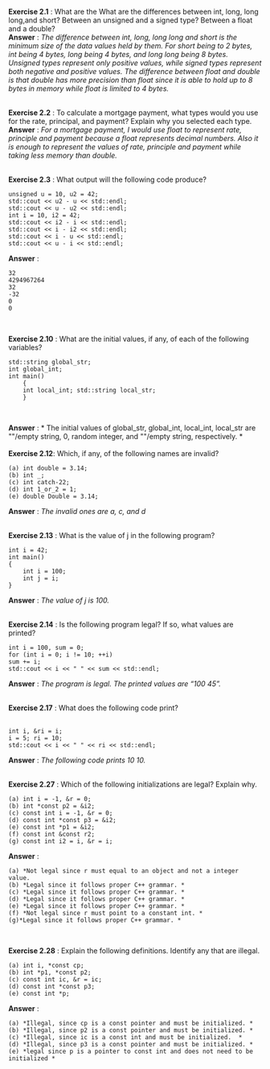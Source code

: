 **Exercise 2.1** : What are the What are the differences between int, long, long long,and short? Between an unsigned and a signed type? Between a float and
a double?<br>
**Answer** : *The difference between int, long, long long and short is the minimum size of the data values held by them. For short being to 2 bytes, int being  4 bytes, long being 4 bytes, and long long being 8 bytes. Unsigned types represent only positive values, while signed types represent both negative and positive values. The difference between float and double is that double has more precision than float since it is able to hold up to 8 bytes in memory while float is limited to 4 bytes.*<br><br>

**Exercise 2.2** : To calculate a mortgage payment, what types would you use
for the rate, principal, and payment? Explain why you selected each type.<br>
**Answer** : *For a mortgage payment, I would use float to represent rate, principle and payment because a float represents decimal numbers. Also it is enough to represent the values of rate, principle and payment while taking less memory than double.* <br><br>

**Exercise 2.3** : What output will the following code produce?
```
unsigned u = 10, u2 = 42;
std::cout << u2 - u << std::endl;
std::cout << u - u2 << std::endl;
int i = 10, i2 = 42;
std::cout << i2 - i << std::endl;
std::cout << i - i2 << std::endl;
std::cout << i - u << std::endl;
std::cout << u - i << std::endl;
```
**Answer** : <br>
```
32
4294967264
32
-32
0
0
```
<br>

**Exercise 2.10** : What are the initial values, if any, of each of the following variables? <br>
```
std::string global_str;
int global_int;
int main()
	{
	int local_int; std::string local_str;
	}
```

<br>

**Answer** : * The initial values of global_str, global_int, local_int, local_str are ""/empty string, 0, random integer, and  ""/empty string, respectively. * <br><br>
**Exercise 2.12**: Which, if any, of the following names are invalid?<br>
```
(a) int double = 3.14;
(b) int _; 
(c) int catch-22; 
(d) int 1_or_2 = 1; 
(e) double Double = 3.14; 
```
**Answer** : *The invalid ones are a, c, and d*<br><br>

**Exercise 2.13** : What is the value of j in the following program? <br>
```
int i = 42;
int main()
{
	int i = 100; 
	int j = i;
}
```
**Answer** : *The value of j is 100.* <br><br>

**Exercise 2.14** : Is the following program legal? If so, what values are printed?
```
int i = 100, sum = 0;
for (int i = 0; i != 10; ++i)
sum += i;
std::cout << i << " " << sum << std::endl;
```

**Answer** : *The program is legal. The printed values are “100 45”.* <br><br>

**Exercise 2.17** : What does the following code print?<br><br>
```
int i, &ri = i;
i = 5; ri = 10;
std::cout << i << " " << ri << std::endl;
```
**Answer** : *The following code prints 10 10.* <br><br>

**Exercise 2.27** : Which of the following initializations are legal? Explain why.<br>
```
(a) int i = -1, &r = 0; 
(b) int *const p2 = &i2;
(c) const int i = -1, &r = 0;
(d) const int *const p3 = &i2;
(e) const int *p1 = &i2;
(f) const int &const r2; 
(g) const int i2 = i, &r = i;
```

**Answer** : 
```
(a) *Not legal since r must equal to an object and not a integer value.
(b) *Legal since it follows proper C++ grammar. *
(c) *Legal since it follows proper C++ grammar. *
(d) *Legal since it follows proper C++ grammar. *
(e) *Legal since it follows proper C++ grammar. *
(f) *Not legal since r must point to a constant int. *
(g)*Legal since it follows proper C++ grammar. *
```

<br>

**Exercise 2.28** : Explain the following definitions. Identify any that are illegal.<br>
```
(a) int i, *const cp;
(b) int *p1, *const p2;
(c) const int ic, &r = ic;
(d) const int *const p3;
(e) const int *p;
```
**Answer** :
```
(a) *Illegal, since cp is a const pointer and must be initialized. *
(b) *Illegal, since p2 is a const pointer and must be initialized. *
(c) *Illegal, since ic is a const int and must be initialized.  *
(d) *Illegal, since p3 is a const pointer and must be initialized. *
(e) *legal since p is a pointer to const int and does not need to be initialized *
```

